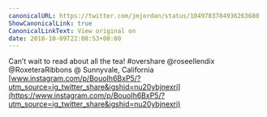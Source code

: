 ```yaml
---
canonicalURL: https://twitter.com/jmjordan/status/1049783784936263680
ShowCanonicalLink: true
CanonicalLinkText: View original on
date: 2018-10-09T22:08:53+00:00
---
```

Can’t wait to read about all the tea! #overshare @roseellendix @RoxeteraRibbons @ Sunnyvale, California [www.instagram.com/p/BouoIh6BxP5/?utm_source=ig_twitter_share&igshid=nu20ybjnexri](https://www.instagram.com/p/BouoIh6BxP5/?utm_source=ig_twitter_share&igshid=nu20ybjnexri)